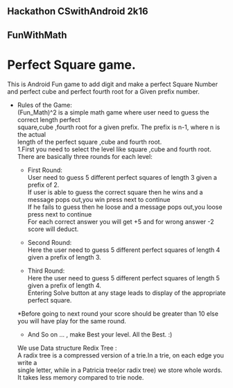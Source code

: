 ## Hackathon CSwithAndroid 2k16
 
## FunWithMath

  # Perfect Square game.
   
   This is Android Fun game to add digit and make a perfect Square Number and perfect cube and perfect fourth root  for a  Given prefix number.
 
* Rules of the Game:<br/>
    (Fun_Math)^2 is a simple math game where user need to guess the correct length perfect<br/>
    square,cube ,fourth root for a  given prefix. The prefix is n-1, where n is the actual<br/>
    length of the perfect square ,cube and fourth root.<br/>
    1.First you need to select the level like square ,cube and fourth root.</br>
 There are basically three rounds for each level:<br/>
   * First Round:<br/>
     User need to guess 5 different perfect squares of length 3 given a prefix of 2.<br/>
     If user is able to guess the correct square then he wins and a message pops out,you win press next to continue<br/>
     If he fails to guess then he loose and a message pops out,you loose press next to continue <br/>
     For each correct answer you will get +5 and for wrong answer -2 score will deduct.</br>

  * Second Round:<br/>
    Here the user need to guess 5 different perfect squares of length 4 given a prefix of length 3.<br/>

  * Third Round:<br/>
    Here the user need to guess 5 different perfect squares of length 5 given a prefix of length 4.<br/>
    Entering Solve button at any stage leads to display of the appropriate perfect square.<br/>
    
  *Before going to next round your score should be greater than 10 else you will have play for the same round.
 
  * And So on ...  , make Best your level. All the Best. :)<br/>
 
   We use Data structure Redix Tree :<br/>
     A radix tree is a compressed version of a trie.In a trie, on each edge you write a<br/> 
     single letter, while in a Patricia tree(or radix tree) we store whole words.<br/>
     It takes less memory compared to trie node.
